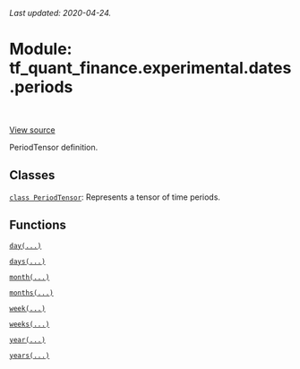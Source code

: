 <!--
This file is generated by a tool. Do not edit directly.
For open-source contributions the docs will be updated automatically.
-->

*Last updated: 2020-04-24.*

<div itemscope itemtype="http://developers.google.com/ReferenceObject">
<meta itemprop="name" content="tf_quant_finance.experimental.dates.periods" />
<meta itemprop="path" content="Stable" />
</div>

# Module: tf_quant_finance.experimental.dates.periods

<!-- Insert buttons and diff -->

<table class="tfo-notebook-buttons tfo-api" align="left">
</table>

<a target="_blank" href="https://github.com/google/tf-quant-finance/blob/master/tf_quant_finance/experimental/dates/periods.py">View source</a>



PeriodTensor definition.



## Classes

[`class PeriodTensor`](../../../tf_quant_finance/experimental/dates/periods/PeriodTensor.md): Represents a tensor of time periods.

## Functions

[`day(...)`](../../../tf_quant_finance/experimental/dates/periods/day.md)

[`days(...)`](../../../tf_quant_finance/experimental/dates/periods/days.md)

[`month(...)`](../../../tf_quant_finance/experimental/dates/periods/month.md)

[`months(...)`](../../../tf_quant_finance/experimental/dates/periods/months.md)

[`week(...)`](../../../tf_quant_finance/experimental/dates/periods/week.md)

[`weeks(...)`](../../../tf_quant_finance/experimental/dates/periods/weeks.md)

[`year(...)`](../../../tf_quant_finance/experimental/dates/periods/year.md)

[`years(...)`](../../../tf_quant_finance/experimental/dates/periods/years.md)

